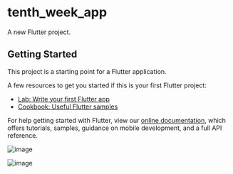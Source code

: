 # tenth_week_app

A new Flutter project.

## Getting Started

This project is a starting point for a Flutter application.

A few resources to get you started if this is your first Flutter project:

- [Lab: Write your first Flutter app](https://flutter.dev/docs/get-started/codelab)
- [Cookbook: Useful Flutter samples](https://flutter.dev/docs/cookbook)

For help getting started with Flutter, view our
[online documentation](https://flutter.dev/docs), which offers tutorials,
samples, guidance on mobile development, and a full API reference.

![image](https://user-images.githubusercontent.com/84984726/149677875-75d17535-e325-42fc-b2e2-52d5c67b39ab.png)


![image](https://user-images.githubusercontent.com/84984726/149677846-ca8cf91b-b38a-4da8-84e0-7f7c447f2961.png)

